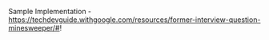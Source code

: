 Sample Implementation - 
https://techdevguide.withgoogle.com/resources/former-interview-question-minesweeper/#!

